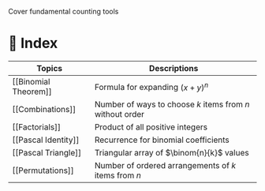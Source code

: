 Cover fundamental counting tools
# 🧭 Index

| Topics               | Descriptions                                              |
| -------------------- | --------------------------------------------------------- |
| [[Binomial Theorem]] | Formula for expanding $(x+y)^n$                           |
| [[Combinations]]     | Number of ways to choose $k$ items from $n$ without order |
| [[Factorials]]       | Product of all positive integers                          |
| [[Pascal Identity]]  | Recurrence for binomial coefficients                      |
| [[Pascal Triangle]]  | Triangular array of $\binom{n}{k}$ values                 |
| [[Permutations]]     | Number of ordered arrangements of $k$ items from $n$      |

